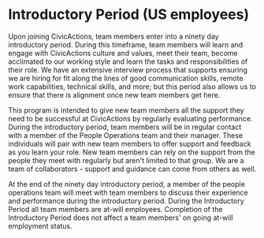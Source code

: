 # Introductory Period (US employees)

Upon joining CivicActions, team members enter into a ninety day introductory period. During this timeframe, team members will learn and engage with CivicActions culture and values, meet their team, become acclimated to our working style and learn the tasks and responsibilities of their role. We have an extensive interview process that supports ensuring we are hiring for fit along the lines of good communication skills, remote work capabilities, technical skills, and more; but this period also allows us to ensure that there is alignment once new team members get here.

This program is intended to give new team members all the support they need to be successful at CivicActions by regularly evaluating performance. During the introductory period, team members will be in regular contact with a member of the People Operations team and their manager. These individuals will pair with new team members to offer support and feedback as you learn your role. New team members can rely on the support from the people they meet with regularly but aren't limited to that group. We are a team of collaborators - support and guidance can come from others as well.

At the end of the ninety day introductory period, a member of the people operations team will meet with team members to discuss their experience and performance during the introductory period. During the Introductory Period all team members are at-will employees. Completion of the Introductory Period does not affect a team members' on going at-will employment status.
